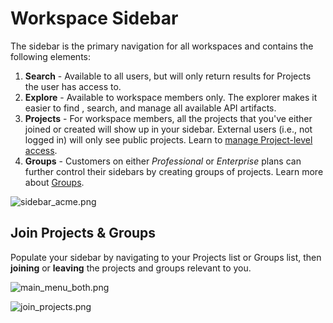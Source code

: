 # Workspace Sidebar

The sidebar is the primary navigation for all workspaces and contains the following elements:

1. **Search** - Available to all users, but will only return results for Projects the user has access to.
2. **Explore** - Available to workspace members only. The explorer makes it easier to find , search, and manage all available API artifacts.
3. **Projects** - For workspace members, all the projects that you've either joined or created will show up in your sidebar. External users (i.e., not logged in) will only see public projects. Learn to [manage Project-level access](../../2.-workspaces/l.project-roles.md).
4. **Groups** - Customers on either *Professional* or *Enterprise* plans can further control their sidebars by creating groups of projects. Learn more about [Groups](../../2.-workspaces/m.groups.md).

<!-- focus: center -->
![sidebar_acme.png](https://stoplight.io/api/v1/projects/cHJqOjI/images/gWE4VigryNY)

## Join Projects & Groups
Populate your sidebar by navigating to your Projects list or Groups list, then **joining** or **leaving** the projects and groups relevant to you.

![main_menu_both.png](https://stoplight.io/api/v1/projects/cHJqOjI/images/JJGe8oHYbLw)

![join_projects.png](https://stoplight.io/api/v1/projects/cHJqOjI/images/hBOloNlRxmE)



